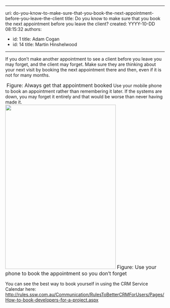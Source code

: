 

---
uri: do-you-know-to-make-sure-that-you-book-the-next-appointment-before-you-leave-the-client
title: Do you know to make sure that you book the next appointment before you leave the client?
created: YYYY-10-DD 08:15:32
authors:
  - id: 1
    title: Adam Cogan
  - id: 14
    title: Martin Hinshelwood
---




<span class='intro'> If you don’t make another appointment to see a client before you leave you may forget, and the client may forget. Make sure they are thinking about your next visit by booking the next appointment there and then, even if it is not for many months.  </span>

<img class="ms-rteCustom-ImageArea" src="/PublishingImages/BookAppointment01.jpg" alt="" />&#160;<font class="ms-rteCustom-FigureNormal" size="+0">Figure&#58; Always get that appointment booked</font> Use your mobile phone to book an appointment rather than remembering it later. If the systems are down, you may forget it entirely and that would be worse than never having made it. 
<br>
<img width="349" height="549" class="ms-rteCustom-ImageArea" src="/PublishingImages/UsePhoneToBookAppointment.jpg" alt="" style="height&#58;519px;" />&#160;<font class="ms-rteCustom-FigureNormal" size="+0">Figure&#58; Use your phone to book the appointment so you don’t forget</font>
<p>You can see the best way to book yourself in using the CRM Service Calendar here&#58; 
   <a href="/scheduling-do-you-know-how-to-book-developers-for-a-project">http&#58;//rules.ssw.com.au/Communication/RulesToBetterCRMForUsers/Pages/How-to-book-developers-for-a-project.aspx</a> </p>


